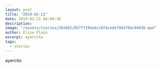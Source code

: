 ```yaml
---
layout: post
title: "2019-02-21"
date: 2019-02-21 04:49:36
description: 
image: "/assets/stories/201902/057f7194a4cc0f4cedef982f04c04930.mp4"
author: Elise Plain
excerpt: ayercito
tags: 
  - stories
---
```


ayercito
<p></p>
